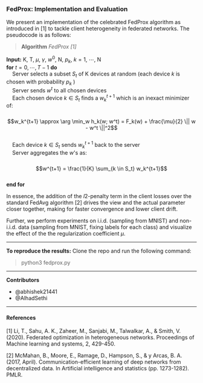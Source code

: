 ### FedProx: Implementation and Evaluation

We present an implementation of the celebrated FedProx algorithm as introduced in [1] to tackle client heterogeneity in federated networks. The pseudocode is as follows:

> **Algorithm** *FedProx [1]*

**Input:** K, T, $\mu$, $\gamma$, $w^0$, N, $p_k$, $k = 1$, $\cdots$, N  
**for** $t = 0, \cdots, T-1$ **do**  
&nbsp;&nbsp;&nbsp;&nbsp;Server selects a subset  $S_t$ of K devices at random (each device $k$ is chosen with probability $p_k$ )  
&nbsp;&nbsp;&nbsp;&nbsp;Server sends $w^t$ to all chosen devices  
&nbsp;&nbsp;&nbsp;&nbsp;Each chosen device $k \in S_t$ finds a $w_k^{t+1}$ which is an inexact minimizer of:  
&nbsp;&nbsp;&nbsp;&nbsp;&nbsp;&nbsp;&nbsp;&nbsp;
$$w_k^{t+1} \approx \arg \min_w h_k(w; w^t) = F_k(w) + \frac{\mu}{2} \|| w - w^t \||^2$$  
&nbsp;&nbsp;&nbsp;&nbsp;Each device $k \in S_t$ sends $w_k^{t+1}$ back to the server  
&nbsp;&nbsp;&nbsp;&nbsp;Server aggregates the $w$'s as:  
&nbsp;&nbsp;&nbsp;&nbsp;&nbsp;&nbsp;&nbsp;&nbsp;
$$w^{t+1} = \frac{1}{K} \sum_{k \in S_t} w_k^{t+1}$$  
**end for**

In essence, the addition of the $l2$-penalty term in the client losses over the standard FedAvg algorithm [2] drives the view and the actual parameter closer together, making for faster convergence and lower client drift.

Further, we perform experiments on i.i.d. (sampling from MNIST) and non-i.i.d. data (sampling from MNIST, fixing labels for each class) and visualize the effect of the the regularization coefficient $\mu$.

---- 
**To reproduce the results:**
Clone the repo and run the following command:
> python3 fedprox.py

----
**Contributors**
- @abhishek21441
- @AlhadSethi
----
#### References
[1] Li, T., Sahu, A. K., Zaheer, M., Sanjabi, M., Talwalkar, A., & Smith, V. (2020). Federated optimization in heterogeneous networks. Proceedings of Machine learning and systems, 2, 429-450.

[2] McMahan, B., Moore, E., Ramage, D., Hampson, S., & y Arcas, B. A. (2017, April). Communication-efficient learning of deep networks from decentralized data. In Artificial intelligence and statistics (pp. 1273-1282). PMLR.
